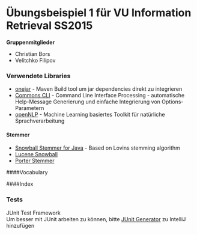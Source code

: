 # Übungsbeispiel 1 für VU Information Retrieval SS2015

**Gruppenmitglieder**
* Christian Bors
* Velitchko Filipov

### Verwendete Libraries
* [onejar](https://code.google.com/p/onejar-maven-plugin/) - Maven Build tool um jar dependencies direkt zu integrieren
* [Commons CLI](http://commons.apache.org/proper/commons-cli/) - Command Line Interface Processing - automatische Help-Message Generierung und einfache Integrierung von Options-Parametern
* [openNLP](http://opennlp.apache.org/index.html) - Machine Learning basiertes Toolkit für natürliche Sprachverarbeitung

#### Stemmer
* [Snowball Stemmer for Java](http://trimc-nlp.blogspot.co.at/2013/08/snowball-stemmer-for-java.html) - Based on Lovins stemming algorithm
* [Lucene Snowball](http://mvnrepository.com/artifact/org.apache.lucene/lucene-snowball/3.0.3)
* [Porter Stemmer](http://stackoverflow.com/questions/4397107/is-there-a-java-implementation-of-porter2-stemmer)

####Vocabulary

####Index

### Tests

JUnit Test Framework  
Um besser mit JUnit arbeiten zu können, bitte [JUnit Generator](https://plugins.jetbrains.com/plugin/3064?pr=) zu IntelliJ hinzufügen
